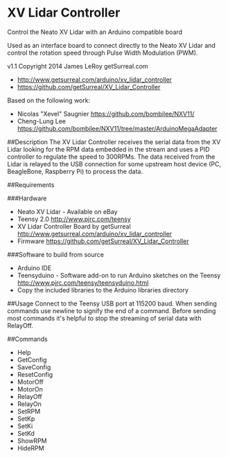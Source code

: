 XV Lidar Controller
===================

Control the Neato XV Lidar with an Arduino compatible board

Used as an interface board to connect directly to the Neato XV Lidar and control the rotation speed through Pulse Width Modulation (PWM).

v1.1 Copyright 2014 James LeRoy getSurreal.com
* http://www.getsurreal.com/arduino/xv_lidar_controller
* https://github.com/getSurreal/XV_Lidar_Controller

Based on the following work: 
* Nicolas "Xevel" Saugnier https://github.com/bombilee/NXV11/
* Cheng-Lung Lee https://github.com/bombilee/NXV11/tree/master/ArduinoMegaAdapter


##Description
The XV Lidar Controller receives the serial data from the XV Lidar looking for the RPM data embedded in the stream and uses a PID controller to regulate the speed to 300RPMs.  The data received from the Lidar is relayed to the USB connection for some upstream host device (PC, BeagleBone, Raspberry Pi) to process the data.

##Requirements

###Hardware
* Neato XV Lidar - Available on eBay
* Teensy 2.0 http://www.pjrc.com/teensy
* XV Lidar Controller Board by getSurreal http://www.getsurreal.com/arduino/xv_lidar_controller
* Firmware https://github.com/getSurreal/XV_Lidar_Controller


###Software to build from source
* Arduino IDE
* Teensyduino - Software add-on to run Arduino sketches on the Teensy
 http://www.pjrc.com/teensy/teensyduino.html
* Copy the included libraries to the Arduino libraries directory

##Usage
Connect to the Teensy USB port at 115200 baud.  When sending commands use newline to signify the end of a command.  Before sending most commands it's helpful to stop the streaming of serial data with RelayOff.

##Commands
* Help
* GetConfig
* SaveConfig
* ResetConfig
* MotorOff
* MotorOn
* RelayOff
* RelayOn
* SetRPM
* SetKp
* SetKi
* SetKd
* ShowRPM
* HideRPM
